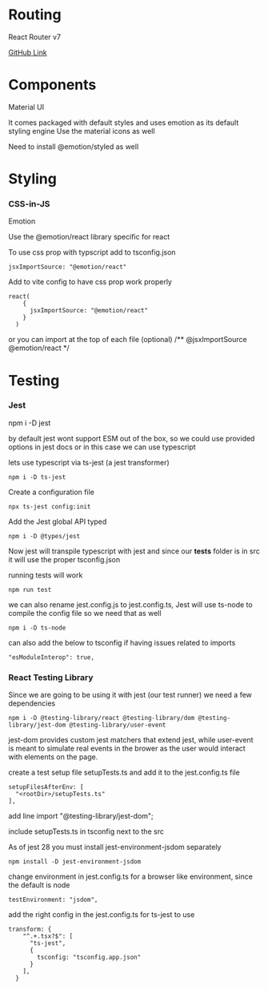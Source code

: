 # Routing
React Router v7

[GitHub Link](https://github.com/remix-run/react-router)

# Components
Material UI

It comes packaged with default styles and uses emotion as its default styling engine
Use the material icons as well

Need to install @emotion/styled as well

# Styling

### CSS-in-JS
Emotion

Use the @emotion/react library specific for react

To use css prop with typscript add to tsconfig.json
```
jsxImportSource: "@emotion/react"
```

Add to vite config to have css prop work properly
```
react(
    {
      jsxImportSource: "@emotion/react"
    }
  )
```

or you can import at the top of each file (optional)
/** @jsxImportSource @emotion/react */

# Testing
### Jest

npm i -D jest

by default jest wont support ESM out of the box, so we could use provided options in jest docs or in this case we can use typescript

lets use typescript via ts-jest (a jest transformer)
```
npm i -D ts-jest
```

Create a configuration file
```
npx ts-jest config:init
```

Add the Jest global API typed
```
npm i -D @types/jest
```

Now jest will transpile typescript with jest and since our __tests__ folder is in src it will use the proper tsconfig.json

running tests will work
```
npm run test
```

we can also rename jest.config.js to jest.config.ts, Jest will use ts-node to compile the config file so we need that as well
```
npm i -D ts-node
```

can also add the below to tsconfig if having issues related to imports
```
"esModuleInterop": true,
```

### React Testing Library

Since we are going to be using it with jest (our test runner) we need a few dependencies
```
npm i -D @testing-library/react @testing-library/dom @testing-library/jest-dom @testing-library/user-event
```

jest-dom provides custom jest matchers that extend jest, while user-event is meant to simulate real events in the brower as the user would interact with elements on the page.

create a test setup file setupTests.ts and add it to the jest.config.ts file
```
setupFilesAfterEnv: [
  "<rootDir>/setupTests.ts"
],
```
add line import "@testing-library/jest-dom";

include setupTests.ts in tsconfig next to the src

As of jest 28 you must install jest-environment-jsdom separately
```
npm install -D jest-environment-jsdom
```

change environment in jest.config.ts for a browser like environment, since the default is node
```
testEnvironment: "jsdom",
```

add the right config in the jest.config.ts for ts-jest to use
```
transform: {
    "^.+.tsx?$": [
      "ts-jest",
      {
        tsconfig: "tsconfig.app.json"
      }
    ],
  }
```
